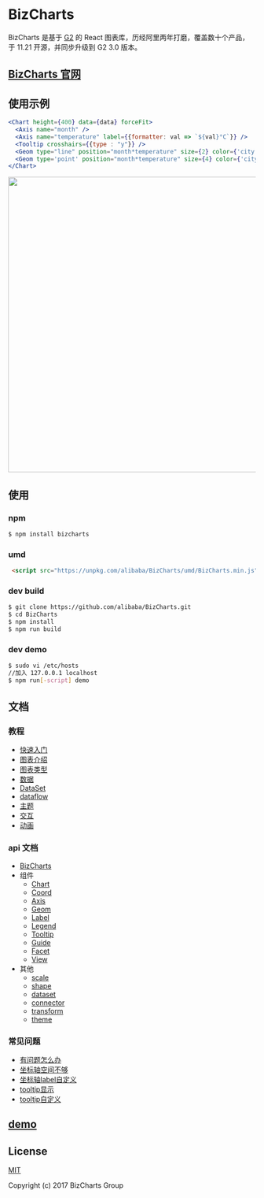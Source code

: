 # BizCharts

BizCharts 是基于 [G2](https://antv.alipay.com/) 的 React 图表库，历经阿里两年打磨，覆盖数十个产品，于 11.21 开源，并同步升级到 G2 3.0 版本。

## [BizCharts 官网](https://alibaba.github.io/BizCharts/)

## 使用示例
```jsx
<Chart height={400} data={data} forceFit>
  <Axis name="month" />
  <Axis name="temperature" label={{formatter: val => `${val}°C`}} />
  <Tooltip crosshairs={{type : "y"}} />
  <Geom type="line" position="month*temperature" size={2} color={'city'} />
  <Geom type='point' position="month*temperature" size={4} color={'city'} />
</Chart>
```

<img width="600" src="https://img.alicdn.com/tfs/TB1PMfgdZrI8KJjy0FhXXbfnpXa-1408-811.png" />

## 使用

### npm
```sh
$ npm install bizcharts
```

### umd
```html
 <script src="https://unpkg.com/alibaba/BizCharts/umd/BizCharts.min.js"></script>
```

### dev build
```sh
$ git clone https://github.com/alibaba/BizCharts.git
$ cd BizCharts
$ npm install
$ npm run build
```

### dev demo

```sh
$ sudo vi /etc/hosts
//加入 127.0.0.1 localhost
$ npm run[-script] demo
```

## 文档
### 教程
- [快速入门](doc/tutorial/start.md)
- [图表介绍](./doc/tutorial/chart.md)
- [图表类型](./doc/tutorial/chartType.md)
- [数据](./doc/tutorial/data.md)
- [DataSet](./doc/tutorial/dataset.md)
- [dataflow](./doc/tutorial/dataflow.md)
- [主题](./doc/tutorial/theme.md)
- [交互](./doc/tutorial/interaction.md)
- [动画](./doc/tutorial/animate.md)

### api 文档
- [BizCharts](./doc/api/bizcharts.md)
- 组件
  - [Chart](./doc/api/chart.md)
  - [Coord](./doc/api/coord.md)
  - [Axis](./doc/api/axis.md)
  - [Geom](./doc/api/geom.md)
  - [Label](./doc/api/label.md)
  - [Legend](./doc/api/legend.md)
  - [Tooltip](./doc/api/tooltip.md)
  - [Guide](./doc/api/guide.md)
  - [Facet](./doc/api/facet.md)
  - [View](./doc/api/view.md)
- 其他
  - [scale](./doc/api/scale.md)
  - [shape](./doc/api/shape.md)
  - [dataset](./doc/api/dataset.md)
  - [connector](./doc/api/connector.md)
  - [transform](./doc/api/transform.md)
  - [theme](./doc/api/theme.md)

### 常见问题
- [有问题怎么办](./doc/faq/faq.md#ques)
- [坐标轴空间不够](./doc/faq/faq.md#axisSpace)
- [坐标轴label自定义](./doc/faq/faq.md#customLabel)
- [tooltip显示](./doc/faq/faq.md#tooltipShow)
- [tooltip自定义](./doc/faq/faq.md#customTooltip)


## [demo](https://alibaba.github.io/BizCharts/demo.html)


## License

[MIT](http://opensource.org/licenses/MIT)

Copyright (c) 2017 BizCharts Group
